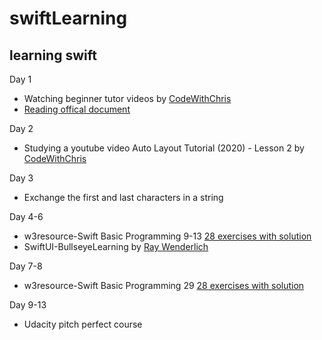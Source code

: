 # swiftLearning
## learning swift
Day 1
- Watching beginner tutor videos by [CodeWithChris](https://youtu.be/FcsY1YPBwzQ)
- [Reading offical document](https://docs.swift.org/swift-book/GuidedTour/GuidedTour.html)

Day 2
- Studying a youtube video Auto Layout Tutorial (2020) - Lesson 2 by [CodeWithChris](https://youtu.be/emojd8GFB0o)

Day 3
- Exchange the first and last characters in a string

Day 4-6
- w3resource-Swift Basic Programming 9-13 [28 exercises with solution](https://w3resource.com/swift-programming-exercises/basic/index.php)
- SwiftUI-BullseyeLearning by [Ray Wenderlich](https://www.raywenderlich.com/4919757-your-first-ios-and-swiftui-app/lessons/1)

Day 7-8
- w3resource-Swift Basic Programming 29 [28 exercises with solution](https://w3resource.com/swift-programming-exercises/basic/index.php)

Day 9-13
- Udacity pitch perfect course
